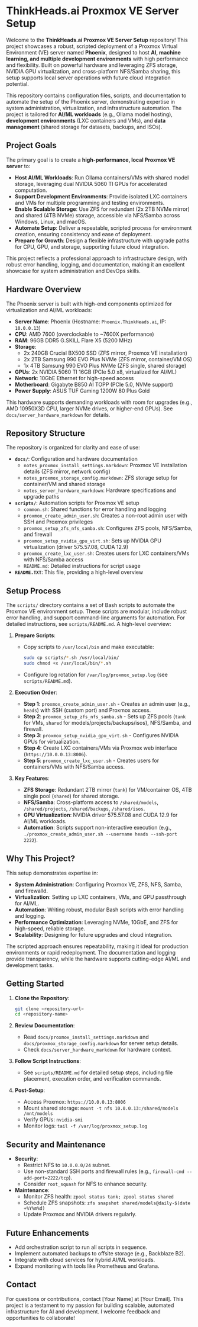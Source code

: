 # ThinkHeads.ai Proxmox VE Server Setup

Welcome to the **ThinkHeads.ai Proxmox VE Server Setup** repository! This project showcases a robust, scripted deployment of a Proxmox Virtual Environment (VE) server named **Phoenix**, designed to host **AI, machine learning, and multiple development environments** with high performance and flexibility. Built on powerful hardware and leveraging ZFS storage, NVIDIA GPU virtualization, and cross-platform NFS/Samba sharing, this setup supports local server operations with future cloud integration potential.

This repository contains configuration files, scripts, and documentation to automate the setup of the Phoenix server, demonstrating expertise in system administration, virtualization, and infrastructure automation. The project is tailored for **AI/ML workloads** (e.g., Ollama model hosting), **development environments** (LXC containers and VMs), and **data management** (shared storage for datasets, backups, and ISOs).

## Project Goals

The primary goal is to create a **high-performance, local Proxmox VE server** to:
- **Host AI/ML Workloads**: Run Ollama containers/VMs with shared model storage, leveraging dual NVIDIA 5060 TI GPUs for accelerated computation.
- **Support Development Environments**: Provide isolated LXC containers and VMs for multiple programming and testing environments.
- **Enable Scalable Storage**: Use ZFS for redundant (2x 2TB NVMe mirror) and shared (4TB NVMe) storage, accessible via NFS/Samba across Windows, Linux, and macOS.
- **Automate Setup**: Deliver a repeatable, scripted process for environment creation, ensuring consistency and ease of deployment.
- **Prepare for Growth**: Design a flexible infrastructure with upgrade paths for CPU, GPU, and storage, supporting future cloud integration.

This project reflects a professional approach to infrastructure design, with robust error handling, logging, and documentation, making it an excellent showcase for system administration and DevOps skills.

## Hardware Overview

The Phoenix server is built with high-end components optimized for virtualization and AI/ML workloads:

- **Server Name**: Phoenix (Hostname: `Phoenix.ThinkHeads.ai`, IP: `10.0.0.13`)
- **CPU**: AMD 7600 (overclockable to ~7600X performance)
- **RAM**: 96GB DDR5 G.SKILL Flare X5 (5200 MHz)
- **Storage**:
  - 2x 240GB Crucial BX500 SSD (ZFS mirror, Proxmox VE installation)
  - 2x 2TB Samsung 990 EVO Plus NVMe (ZFS mirror, container/VM OS)
  - 1x 4TB Samsung 990 EVO Plus NVMe (ZFS single, shared storage)
- **GPUs**: 2x NVIDIA 5060 TI 16GB (PCIe 5.0 x8, virtualized for AI/ML)
- **Network**: 10GbE Ethernet for high-speed access
- **Motherboard**: Gigabyte B850 AI TOPP (PCIe 5.0, NVMe support)
- **Power Supply**: ASUS TUF Gaming 1200W 80 Plus Gold

This hardware supports demanding workloads with room for upgrades (e.g., AMD 10950X3D CPU, larger NVMe drives, or higher-end GPUs). See `docs/server_hardware_markdown` for details.

## Repository Structure

The repository is organized for clarity and ease of use:

- **`docs/`**: Configuration and hardware documentation
  - `notes_proxmox_install_settings.markdown`: Proxmox VE installation details (ZFS mirror, network config)
  - `notes_proxmox_storage_config.markdown`: ZFS storage setup for container/VM and shared storage
  - `notes_server_hardware_markdown`: Hardware specifications and upgrade paths
- **`scripts/`**: Automation scripts for Proxmox VE setup
  - `common.sh`: Shared functions for error handling and logging
  - `proxmox_create_admin_user.sh`: Creates a non-root admin user with SSH and Proxmox privileges
  - `proxmox_setup_zfs_nfs_samba.sh`: Configures ZFS pools, NFS/Samba, and firewall
  - `proxmox_setup_nvidia_gpu_virt.sh`: Sets up NVIDIA GPU virtualization (driver 575.57.08, CUDA 12.9)
  - `proxmox_create_lxc_user.sh`: Creates users for LXC containers/VMs with NFS/Samba access
  - `README.md`: Detailed instructions for script usage
- **`README.TXT`**: This file, providing a high-level overview


## Setup Process

The `scripts/` directory contains a set of Bash scripts to automate the Proxmox VE environment setup. These scripts are modular, include robust error handling, and support command-line arguments for automation. For detailed instructions, see `scripts/README.md`. A high-level overview:

1. **Prepare Scripts**:
   - Copy scripts to `/usr/local/bin` and make executable:
     ```bash
     sudo cp scripts/*.sh /usr/local/bin/
     sudo chmod +x /usr/local/bin/*.sh
     ```
   - Configure log rotation for `/var/log/proxmox_setup.log` (see `scripts/README.md`).

2. **Execution Order**:
   - **Step 1**: `proxmox_create_admin_user.sh` - Creates an admin user (e.g., `heads`) with SSH (custom port) and Proxmox access.
   - **Step 2**: `proxmox_setup_zfs_nfs_samba.sh` - Sets up ZFS pools (`tank` for VMs, `shared` for models/projects/backups/isos), NFS/Samba, and firewall.
   - **Step 3**: `proxmox_setup_nvidia_gpu_virt.sh` - Configures NVIDIA GPUs for virtualization.
   - **Step 4**: Create LXC containers/VMs via Proxmox web interface (`https://10.0.0.13:8006`).
   - **Step 5**: `proxmox_create_lxc_user.sh` - Creates users for containers/VMs with NFS/Samba access.

3. **Key Features**:
   - **ZFS Storage**: Redundant 2TB mirror (`tank`) for VM/container OS, 4TB single pool (`shared`) for shared storage.
   - **NFS/Samba**: Cross-platform access to `/shared/models`, `/shared/projects`, `/shared/backups`, `/shared/isos`.
   - **GPU Virtualization**: NVIDIA driver 575.57.08 and CUDA 12.9 for AI/ML workloads.
   - **Automation**: Scripts support non-interactive execution (e.g., `./proxmox_create_admin_user.sh --username heads --ssh-port 2222`).

## Why This Project?

This setup demonstrates expertise in:
- **System Administration**: Configuring Proxmox VE, ZFS, NFS, Samba, and firewalld.
- **Virtualization**: Setting up LXC containers, VMs, and GPU passthrough for AI/ML.
- **Automation**: Writing robust, modular Bash scripts with error handling and logging.
- **Performance Optimization**: Leveraging NVMe, 10GbE, and ZFS for high-speed, reliable storage.
- **Scalability**: Designing for future upgrades and cloud integration.

The scripted approach ensures repeatability, making it ideal for production environments or rapid redeployment. The documentation and logging provide transparency, while the hardware supports cutting-edge AI/ML and development tasks.

## Getting Started

1. **Clone the Repository**:
   ```bash
   git clone <repository-url>
   cd <repository-name>
   ```

2. **Review Documentation**:
   - Read `docs/proxmox_install_settings.markdown` and `docs/proxmox_storage_config.markdown` for server setup details.
   - Check `docs/server_hardware_markdown` for hardware context.

3. **Follow Script Instructions**:
   - See `scripts/README.md` for detailed setup steps, including file placement, execution order, and verification commands.

4. **Post-Setup**:
   - Access Proxmox: `https://10.0.0.13:8006`
   - Mount shared storage: `mount -t nfs 10.0.0.13:/shared/models /mnt/models`
   - Verify GPUs: `nvidia-smi`
   - Monitor logs: `tail -f /var/log/proxmox_setup.log`

## Security and Maintenance

- **Security**:
  - Restrict NFS to `10.0.0.0/24` subnet.
  - Use non-standard SSH ports and firewall rules (e.g., `firewall-cmd --add-port=2222/tcp`).
  - Consider `root_squash` for NFS to enhance security.
- **Maintenance**:
  - Monitor ZFS health: `zpool status tank; zpool status shared`
  - Schedule ZFS snapshots: `zfs snapshot shared/models@daily-$(date +%Y%m%d)`
  - Update Proxmox and NVIDIA drivers regularly.

## Future Enhancements

- Add orchestration script to run all scripts in sequence.
- Implement automated backups to offsite storage (e.g., Backblaze B2).
- Integrate with cloud services for hybrid AI/ML workloads.
- Expand monitoring with tools like Prometheus and Grafana.

## Contact

For questions or contributions, contact [Your Name] at [Your Email]. This project is a testament to my passion for building scalable, automated infrastructure for AI and development. I welcome feedback and opportunities to collaborate!